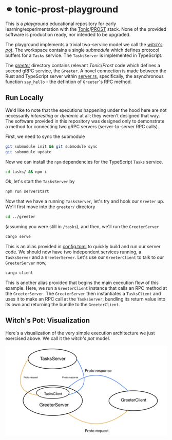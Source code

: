 # ⚭ tonic-prost-playground

This is a _playground_ educational repository for early learning/experimentation with the [Tonic](https://github.com/hyperium/tonic)/[PROST](https://github.com/tokio-rs/prost) stack. None of the provided software is production ready, nor intended to be upgraded. 

The playground implements a trivial two-service model we call the [_witch's pot_](#Witch's-Pot:-Visualization). The workspace contains a single _submodule_ which defines protocol buffers for a `Tasks` service. The `TasksServer` is implemented in TypeScript.

The [_greeter_](https://github.com/phasewalk1/tonic-prost-playground/tree/main/greeter) directory contains relevant _Tonic_/_Prost_ code which defines a second gRPC service, the `Greeter`. A novel connection is made between the Rust and TypeScript server within [server.rs](https://github.com/phasewalk1/tonic-prost-playground/blob/main/greeter/src/server.rs),
specifically, the asynchronous function `say_hello` - the defintion of `Greeter`'s RPC method.

Run Locally
---
We'd like to note that the executions happening under the hood here are not necessarily _interesting_ or _dynamic_ at all; they weren't designed that way. The software provided in this repository was designed only to demonstrate a method for connecting two gRPC servers (server-to-server RPC calls).

First, we need to sync the submodule
```sh
git submodule init && git submodule sync
git submodule update
```
Now we can install the `npm` dependencies for the TypeScript `Tasks` service.

```sh
cd tasks/ && npm i
```

Ok, let's start the `TasksServer` by

```sh
npm run serverstart
```

Now that we have a running `TasksServer`, let's try and hook our `Greeter` up. We'll first move into the `greeter/` directory

```sh
cd ../greeter
```

(assuming you were still in `/tasks`), and then, we'll run the `GreeterServer`

```sh
cargo serve
```

This is an alias provided in [config.toml](https://github.com/phasewalk1/tonic-prost-playground/blob/main/greeter/.cargo/config.toml) to quickly build and run our server code. We should now have two independent services running, a `TasksServer` and a `GreeterServer`. Let's use our `GreeterClient` to talk to our `GreeterServer` now,

```sh
cargo client
```

This is another alias provided that begins the main execution flow of this example. Here, we run a `GreeterClient` instance that calls an RPC method at the `GreeterServer`.
The `GreeterServer` then instantiates a `TasksClient` and uses it to make an RPC call at the `TasksServer`, bundling its return value into its own and returning the bundle to the `GreeterClient`.

## Witch's Pot: Visualization
Here's a visualization of the very simple execution architecture we just exercised above. We call it the _witch's pot_ model.


<img align="middle" src="doc/archi.JPG">
